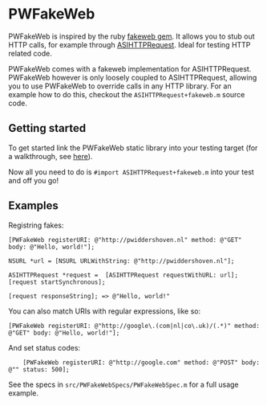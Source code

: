 # PWFakeWeb

PWFakeWeb is inspired by the ruby [fakeweb gem](http://fakeweb.rubyforge.org/). It allows you to stub out HTTP calls, for example through [ASIHTTPRequest](http://allseeing-i.com/ASIHTTPRequest/). Ideal for testing HTTP related code.

PWFakeWeb comes with a fakeweb implementation for ASIHTTPRequest. PWFakeWeb however is only loosely coupled to ASIHTTPRequest, allowing you to use PWFakeWeb to override calls in any HTTP library. For an example how to do this, checkout the `ASIHTTPRequest+fakeweb.m` source code.

## Getting started

To get started link the PWFakeWeb static library into your testing target (for a walkthrough, see [here](http://stackoverflow.com/questions/6124523/linking-a-static-library-to-an-ios-project-in-xcode-4/6124872#6124872)).

Now all you need to do is `#import ASIHTTPRequest+fakeweb.m` into your test and off you go!

## Examples

Registring fakes:

	[PWFakeWeb registerURI: @"http://pwiddershoven.nl" method: @"GET" body: @"Hello, world!"];

	NSURL *url = [NSURL URLWithString: @"http://pwiddershoven.nl"];

	ASIHTTPRequest *request =  [ASIHTTPRequest requestWithURL: url];
	[request startSynchronous];

	[request responseString]; => @"Hello, world!"

You can also match URIs with regular expressions, like so:

	[PWFakeWeb registerURI: @"http://google\.(com|nl|co\.uk)/(.*)" method: @"GET" body: @"Hello, world!"];

And set status codes:

		[PWFakeWeb registerURI: @"http://google.com" method: @"POST" body: @"" status: 500];

	
See the specs in `src/PWFakeWebSpecs/PWFakeWebSpec.m` for a full usage example.

